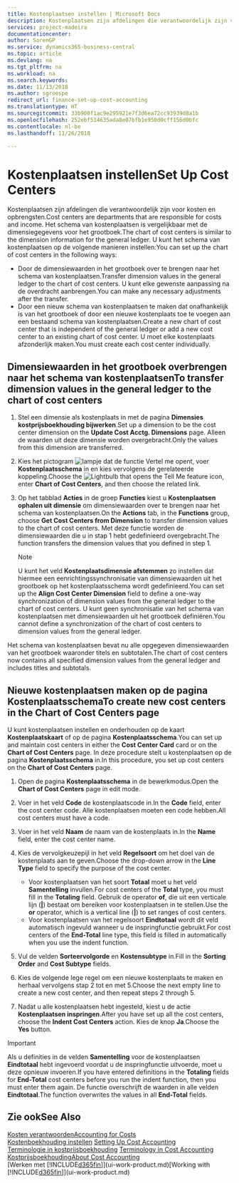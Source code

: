 ```yaml
---
title: Kostenplaatsen instellen | Microsoft Docs
description: Kostenplaatsen zijn afdelingen die verantwoordelijk zijn voor kosten en opbrengsten. Het schema van kostenplaatsen is vergelijkbaar met de dimensiegegevens voor het grootboek.
services: project-madeira
documentationcenter: 
author: SorenGP
ms.service: dynamics365-business-central
ms.topic: article
ms.devlang: na
ms.tgt_pltfrm: na
ms.workload: na
ms.search.keywords: 
ms.date: 11/13/2018
ms.author: sgroespe
redirect_url: finance-set-up-cost-accounting
ms.translationtype: HT
ms.sourcegitcommit: 33b900f1ac9e295921e7f3d6ea72cc93939d8a1b
ms.openlocfilehash: 252ebf514635ada8e07bfb1e950d0cff156d0bfc
ms.contentlocale: nl-be
ms.lasthandoff: 11/26/2018

---
```

# <a name="set-up-cost-centers"></a><span data-ttu-id="e7e5a-104">Kostenplaatsen instellen</span><span class="sxs-lookup"><span data-stu-id="e7e5a-104">Set Up Cost Centers</span></span>
<span data-ttu-id="e7e5a-105">Kostenplaatsen zijn afdelingen die verantwoordelijk zijn voor kosten en opbrengsten.</span><span class="sxs-lookup"><span data-stu-id="e7e5a-105">Cost centers are departments that are responsible for costs and income.</span></span> <span data-ttu-id="e7e5a-106">Het schema van kostenplaatsen is vergelijkbaar met de dimensiegegevens voor het grootboek.</span><span class="sxs-lookup"><span data-stu-id="e7e5a-106">The chart of cost centers is similar to the dimension information for the general ledger.</span></span> <span data-ttu-id="e7e5a-107">U kunt het schema van kostenplaatsen op de volgende manieren instellen:</span><span class="sxs-lookup"><span data-stu-id="e7e5a-107">You can set up the chart of cost centers in the following ways:</span></span>  

-   <span data-ttu-id="e7e5a-108">Door de dimensiewaarden in het grootboek over te brengen naar het schema van kostenplaatsen.</span><span class="sxs-lookup"><span data-stu-id="e7e5a-108">Transfer dimension values in the general ledger to the chart of cost centers.</span></span> <span data-ttu-id="e7e5a-109">U kunt elke gewenste aanpassing na de overdracht aanbrengen.</span><span class="sxs-lookup"><span data-stu-id="e7e5a-109">You can make any necessary adjustments after the transfer.</span></span>  
-   <span data-ttu-id="e7e5a-110">Door een nieuw schema van kostenplaatsen te maken dat onafhankelijk is van het grootboek of door een nieuwe kostenplaats toe te voegen aan een bestaand schema van kostenplaatsen.</span><span class="sxs-lookup"><span data-stu-id="e7e5a-110">Create a new chart of cost center that is independent of the general ledger or add a new cost center to an existing chart of cost center.</span></span> <span data-ttu-id="e7e5a-111">U moet elke kostenplaats afzonderlijk maken.</span><span class="sxs-lookup"><span data-stu-id="e7e5a-111">You must create each cost center individually.</span></span>  

## <a name="to-transfer-dimension-values-in-the-general-ledger-to-the-chart-of-cost-centers"></a><span data-ttu-id="e7e5a-112">Dimensiewaarden in het grootboek overbrengen naar het schema van kostenplaatsen</span><span class="sxs-lookup"><span data-stu-id="e7e5a-112">To transfer dimension values in the general ledger to the chart of cost centers</span></span>  
1.  <span data-ttu-id="e7e5a-113">Stel een dimensie als kostenplaats in met de pagina **Dimensies kostprijsboekhouding bijwerken**.</span><span class="sxs-lookup"><span data-stu-id="e7e5a-113">Set up a dimension to be the cost center dimension on the **Update Cost Acctg. Dimensions** page.</span></span> <span data-ttu-id="e7e5a-114">Alleen de waarden uit deze dimensie worden overgebracht.</span><span class="sxs-lookup"><span data-stu-id="e7e5a-114">Only the values from this dimension are transferred.</span></span>  
2.  <span data-ttu-id="e7e5a-115">Kies het pictogram ![lampje dat de functie Vertel me opent](media/ui-search/search_small.png "Vertel me wat u wilt doen"), voer **Kostenplaatsschema** in en kies vervolgens de gerelateerde koppeling.</span><span class="sxs-lookup"><span data-stu-id="e7e5a-115">Choose the ![Lightbulb that opens the Tell Me feature](media/ui-search/search_small.png "Tell me what you want to do") icon, enter **Chart of Cost Centers**, and then choose the related link.</span></span>  
3.  <span data-ttu-id="e7e5a-116">Op het tabblad **Acties** in de groep **Functies** kiest u **Kostenplaatsen ophalen uit dimensie** om dimensiewaarden over te brengen naar het schema van kostenplaatsen.</span><span class="sxs-lookup"><span data-stu-id="e7e5a-116">On the **Actions** tab, in the **Functions** group, choose **Get Cost Centers from Dimension** to transfer dimension values to the chart of cost centers.</span></span> <span data-ttu-id="e7e5a-117">Met deze functie worden de dimensiewaarden die u in stap 1 hebt gedefinieerd overgebracht.</span><span class="sxs-lookup"><span data-stu-id="e7e5a-117">The function transfers the dimension values that you defined in step 1.</span></span>  

    > [!NOTE]  
    >  <span data-ttu-id="e7e5a-118">U kunt het veld **Kostenplaatsdimensie afstemmen** zo instellen dat hiermee een eenrichtingssynchronisatie van dimensiewaarden uit het grootboek op het kostenplaatsschema wordt gedefinieerd.</span><span class="sxs-lookup"><span data-stu-id="e7e5a-118">You can set up the **Align Cost Center Dimension**  field to define a one-way synchronization of dimension values from the general ledger to the chart of cost centers.</span></span> <span data-ttu-id="e7e5a-119">U kunt geen synchronisatie van het schema van kostenplaatsen met dimensiewaarden uit het grootboek definiëren.</span><span class="sxs-lookup"><span data-stu-id="e7e5a-119">You cannot define a synchronization of the chart of cost centers to dimension values from the general ledger.</span></span>  

<span data-ttu-id="e7e5a-120">Het schema van kostenplaatsen bevat nu alle opgegeven dimensiewaarden van het grootboek waaronder titels en subtotalen.</span><span class="sxs-lookup"><span data-stu-id="e7e5a-120">The chart of cost centers now contains all specified dimension values from the general ledger and includes titles and subtotals.</span></span>  

## <a name="to-create-new-cost-centers-in-the-chart-of-cost-centers-page"></a><span data-ttu-id="e7e5a-121">Nieuwe kostenplaatsen maken op de pagina Kostenplaatsschema</span><span class="sxs-lookup"><span data-stu-id="e7e5a-121">To create new cost centers in the Chart of Cost Centers page</span></span>  
<span data-ttu-id="e7e5a-122">U kunt kostenplaatsen instellen en onderhouden op de kaart **Kostenplaatskaart** of op de pagina **Kostenplaatsschema**.</span><span class="sxs-lookup"><span data-stu-id="e7e5a-122">You can set up and maintain cost centers in either the **Cost Center Card** card or on the **Chart of Cost Centers** page.</span></span> <span data-ttu-id="e7e5a-123">In deze procedure stelt u kostenplaatsen op de pagina **Kostenplaatsschema** in.</span><span class="sxs-lookup"><span data-stu-id="e7e5a-123">In this procedure, you set up cost centers on the **Chart of Cost Centers** page.</span></span>  

1. <span data-ttu-id="e7e5a-124">Open de pagina **Kostenplaatsschema** in de bewerkmodus.</span><span class="sxs-lookup"><span data-stu-id="e7e5a-124">Open the **Chart of Cost Centers** page in edit mode.</span></span>  
2. <span data-ttu-id="e7e5a-125">Voer in het veld **Code** de kostenplaatscode in.</span><span class="sxs-lookup"><span data-stu-id="e7e5a-125">In the **Code** field, enter the cost center code.</span></span> <span data-ttu-id="e7e5a-126">Alle kostenplaatsen moeten een code hebben.</span><span class="sxs-lookup"><span data-stu-id="e7e5a-126">All cost centers must have a code.</span></span>  
3. <span data-ttu-id="e7e5a-127">Voer in het veld **Naam** de naam van de kostenplaats in.</span><span class="sxs-lookup"><span data-stu-id="e7e5a-127">In the **Name** field, enter the cost center name.</span></span>  
4. <span data-ttu-id="e7e5a-128">Kies de vervolgkeuzepijl in het veld **Regelsoort** om het doel van de kostenplaats aan te geven.</span><span class="sxs-lookup"><span data-stu-id="e7e5a-128">Choose the drop-down arrow in the **Line Type** field to specify the purpose of the cost center.</span></span>  

    - <span data-ttu-id="e7e5a-129">Voor kostenplaatsen van het soort **Totaal** moet u het veld **Samentelling** invullen.</span><span class="sxs-lookup"><span data-stu-id="e7e5a-129">For cost centers of the **Total** type, you must fill in the **Totaling** field.</span></span> <span data-ttu-id="e7e5a-130">Gebruik de operator **of**, die uit een verticale lijn (**&#124;**) bestaat om bereiken voor kostenplaatsen in te stellen.</span><span class="sxs-lookup"><span data-stu-id="e7e5a-130">Use the **or** operator, which is a vertical line (**&#124;**) to set ranges of cost centers.</span></span>  
    - <span data-ttu-id="e7e5a-131">Voor kostenplaatsen van het regelsoort **Eindtotaal** wordt dit veld automatisch ingevuld wanneer u de inspringfunctie gebruikt.</span><span class="sxs-lookup"><span data-stu-id="e7e5a-131">For cost centers of the **End-Total** line type, this field is filled in automatically when you use the indent function.</span></span>  
5.  <span data-ttu-id="e7e5a-132">Vul de velden **Sorteervolgorde** en **Kostensubtype** in.</span><span class="sxs-lookup"><span data-stu-id="e7e5a-132">Fill in the **Sorting Order** and **Cost Subtype** fields.</span></span>  
6.  <span data-ttu-id="e7e5a-133">Kies de volgende lege regel om een nieuwe kostenplaats te maken en herhaal vervolgens stap 2 tot en met 5.</span><span class="sxs-lookup"><span data-stu-id="e7e5a-133">Choose the next empty line to create a new cost center, and then repeat steps 2 through 5.</span></span>  
7.  <span data-ttu-id="e7e5a-134">Nadat u alle kostenplaatsen hebt ingesteld, kiest u de actie **Kostenplaatsen inspringen**.</span><span class="sxs-lookup"><span data-stu-id="e7e5a-134">After you have set up all the cost centers, choose the **Indent Cost Centers** action.</span></span> <span data-ttu-id="e7e5a-135">Kies de knop **Ja**.</span><span class="sxs-lookup"><span data-stu-id="e7e5a-135">Choose the **Yes** button.</span></span>  

> [!IMPORTANT]  
>  <span data-ttu-id="e7e5a-136">Als u definities in de velden **Samentelling** voor de kostenplaatsen **Eindtotaal** hebt ingevoerd voordat u de inspringfunctie uitvoerde, moet u deze opnieuw invoeren.</span><span class="sxs-lookup"><span data-stu-id="e7e5a-136">If you have entered definitions in the **Totaling** fields for **End-Total** cost centers before you run the indent function, then you must enter them again.</span></span> <span data-ttu-id="e7e5a-137">De functie overschrijft de waarden in alle velden **Eindtotaal**.</span><span class="sxs-lookup"><span data-stu-id="e7e5a-137">The function overwrites the values in all **End-Total** fields.</span></span>  

## <a name="see-also"></a><span data-ttu-id="e7e5a-138">Zie ook</span><span class="sxs-lookup"><span data-stu-id="e7e5a-138">See Also</span></span>  
[<span data-ttu-id="e7e5a-139">Kosten verantwoorden</span><span class="sxs-lookup"><span data-stu-id="e7e5a-139">Accounting for Costs</span></span>](finance-manage-cost-accounting.md)  
<span data-ttu-id="e7e5a-140">[Kostenboekhouding instellen](finance-set-up-cost-accounting.md) </span><span class="sxs-lookup"><span data-stu-id="e7e5a-140">[Setting Up Cost Accounting](finance-set-up-cost-accounting.md) </span></span>  
<span data-ttu-id="e7e5a-141">[Terminologie in kostprijsboekhouding](finance-terminology-in-cost-accounting.md) </span><span class="sxs-lookup"><span data-stu-id="e7e5a-141">[Terminology in Cost Accounting](finance-terminology-in-cost-accounting.md) </span></span>  
[<span data-ttu-id="e7e5a-142">Kostprijsboekhouding</span><span class="sxs-lookup"><span data-stu-id="e7e5a-142">About Cost Accounting</span></span>](finance-about-cost-accounting.md)  
<span data-ttu-id="e7e5a-143">[Werken met [!INCLUDE[d365fin](includes/d365fin_md.md)]](ui-work-product.md)</span><span class="sxs-lookup"><span data-stu-id="e7e5a-143">[Working with [!INCLUDE[d365fin](includes/d365fin_md.md)]](ui-work-product.md)</span></span>

